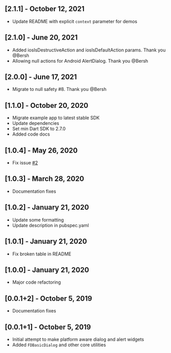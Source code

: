 ## [2.1.1] - October 12, 2021
- Update README with explicit `context` parameter for demos

## [2.1.0] - June 20, 2021
- Added iosIsDestructiveAction and iosIsDefaultAction params. Thank you @Bersh
- Allowing null actions for Android AlertDialog. Thank you @Bersh

## [2.0.0] - June 17, 2021
- Migrate to null safety #8. Thank you @Bersh

## [1.1.0] - October 20, 2020

- Migrate example app to latest stable SDK
- Update dependencies
- Set min Dart SDK to 2.7.0
- Added code docs

## [1.0.4] - May 26, 2020

- Fix issue [#2](https://github.com/joshuadeguzman/flutter_dialogs/issues/2)

## [1.0.3] - March 28, 2020

- Documentation fixes

## [1.0.2] - January 21, 2020

- Update some formatting
- Update description in pubspec.yaml

## [1.0.1] - January 21, 2020

- Fix broken table in README

## [1.0.0] - January 21, 2020

- Major code refactoring

## [0.0.1+2] - October 5, 2019

- Documentation fixes

## [0.0.1+1] - October 5, 2019

- Initial attempt to make platform aware dialog and alert widgets
- Added `FDBasicDialog` and other core utilities
